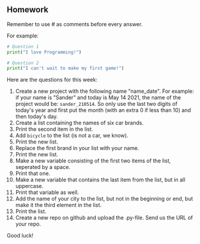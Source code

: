 Homework
-

Remember to use # as comments before every answer.

For example:

```Python
# Question 1
print("I love Programming!")

# Question 2
print("I can't wait to make my first game!")
```

Here are the questions for this week:

1. Create a new project with the following name "name_date". For example: if your name is "Sander" and today is May 14 2021, the name of the project would be: `sander_210514`. So only use the last two digits of today's year and first put the month (with an extra 0 if less than 10) and then today's day.
1. Create a list containing the names of six car brands.
1. Print the second item in the list.
1. Add `bicycle` to the list (is not a car, we know).
1. Print the new list.
1. Replace the first brand in your list with your name.
1. Print the new list.
1. Make a new variable consisting of the first two items of the list, seperated by a space.
1. Print that one.
1. Make a new variable that contains the last item from the list, but in all uppercase.
1. Print that variable as well.
1. Add the name of your city to the list, but not in the beginning or end, but make it the third element in the list.
1. Print the list.
1. Create a new repo on github and upload the .py-file. Send us the URL of your repo.


Good luck!
